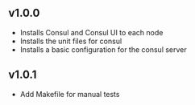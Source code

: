 ## v1.0.0

- Installs Consul and Consul UI to each node
- Installs the unit files for consul
- Installs a basic configuration for the consul server

## v1.0.1

- Add Makefile for manual tests

